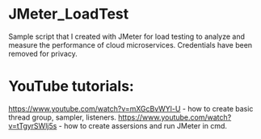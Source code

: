# JMeter_LoadTest
Sample script that I created with JMeter for load testing to analyze and measure the performance of cloud microservices. Credentials have been removed for privacy.

# YouTube tutorials:
https://www.youtube.com/watch?v=mXGcBvWYl-U - how to create basic thread group, sampler, listeners.
https://www.youtube.com/watch?v=tTgyrSWlj5s - how to create assersions and run JMeter in cmd.
